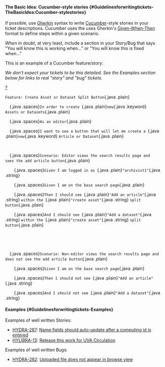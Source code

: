 #### The Basic Idea: Cucumber-style stories {#Guidelinesforwritingtickets-TheBasicIdea:Cucumber-stylestories}

If possible, use [Gherkin](http://github.com/aslakhellesoy/cucumber/wiki/Gherkin) syntax to write [Cucumber](http://cukes.info/)-style stories in your ticket descriptions. Cucumber uses the uses Gherkin's [Given-When-Then](https://github.com/aslakhellesoy/cucumber/wiki/Given-When-Then) format to define steps within a given scenario.

*When in doubt*, at very least, include a section in your Story/Bug that says "You will know this is working when..." or "You will know this is fixed when..." 

This is an example of a Cucumber feature/story:

*We don't expect your tickets to be this detailed. See the Examples section below for links to real "story" and "bug" tickets.*

[?](#)

`Feature: Create Asset or Dataset Split Button`{.java .plain}

`  `{.java .spaces}`In order to create `{.java .plain}`new`{.java .keyword} `Assets or Datasets`{.java .plain}

`  `{.java .spaces}`As an editor`{.java .plain}

`  `{.java .spaces}`I want to see a button that will let me create a `{.java .plain}`new`{.java .keyword} `Article or Dataset`{.java .plain}

 

`  `{.java .spaces}`Scenario: Editor views the search results page and sees the add article button`{.java .plain}

`    `{.java .spaces}`Given I am logged in as `{.java .plain}`"archivist1"`{.java .string}

`    `{.java .spaces}`Given I am on the base search page`{.java .plain}

`    `{.java .spaces}`Then I should see `{.java .plain}`"Add an article"`{.java .string} `within the `{.java .plain}`"create asset"`{.java .string} `split button`{.java .plain}

`    `{.java .spaces}`And I should see `{.java .plain}`"Add a dataset"`{.java .string} `within the `{.java .plain}`"create asset"`{.java .string} `split button`{.java .plain}

 

 

`  `{.java .spaces}`Scenario: Non-editor views the search results page and does not see the add article button`{.java .plain}

`    `{.java .spaces}`Given I am on the base search page`{.java .plain}

`    `{.java .spaces}`Then I should not see `{.java .plain}`"Add an article"`{.java .string}

`    `{.java .spaces}`And I should not see `{.java .plain}`"Add a dataset"`{.java .string}

#### Examples {#Guidelinesforwritingtickets-Examples}

Examples of well written Stories:

-   [HYDRA-287](https://jira.duraspace.org/browse/HYDRA-287): [Name fields should auto-update after a computing id is entered](https://jira.duraspace.org/browse/HYDRA-287)
-   [HYLIBRA-13](https://jira.duraspace.org/browse/HYLIBRA-13): [Release this work for UVA Circulation](https://jira.duraspace.org/browse/HYLIBRA-13)

Examples of well written Bugs:

-   [HYDRA-282](https://jira.duraspace.org/browse/HYDRA-282): [Uploaded file does not appear in browse view](https://jira.duraspace.org/browse/HYDRA-282)

